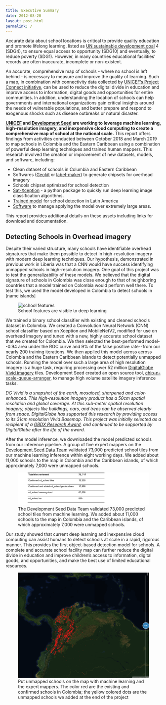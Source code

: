 ```yaml
---
title: Executive Summary
date: 2012-08-20
layout: post.html
permalink: /
---
```


Accurate data about school locations is critical to provide quality education and promote lifelong learning, listed as [UN sustainable development goal](https://sustainabledevelopment.un.org/?menu=1300) 4 (SDG4), to ensure equal access to opportunity (SDG10) and eventually, to reduce poverty (SDG1). However, in many countries educational facilities’ records are often inaccurate, incomplete or non-existent.

An accurate, comprehensive map of schools - where no school is left behind - is necessary to measure and improve the quality of learning. Such a map, in combination with connectivity data collected by [UNICEF’s Project Connect initiative](https://www.unicef.org/innovation/school-mapping), can be used to reduce the digital divide in education and improve access to information, digital goods and opportunities for entire communities. In addition, understanding the location of schools can help governments and international organizations gain critical insights around the needs of vulnerable populations, and better prepare and respond to exogenous shocks such as disease outbreaks or natural disaster.

**[UNICEF](https://www.unicef.org/) and [Development Seed](http://devseed.com/doc-seed) are working to leverage machine learning, high-resolution imagery, and inexpensive cloud computing to create a comprehensive map of school at the national scale.** This report offers findings from activities conducted between October 2018 and March 2019 to map schools in Colombia and the Eastern Caribbean using a combination of powerful deep learning techniques and trained human mappers. This research involved the creation or improvement of new datasets, models, and software, including:
- Clean dataset of schools in Columbia and Eastern Caribbean
- Softwares ([Geokit](https://github.com/developmentseed/geokit#features-to-tiles) or [label-maker](https://github.com/developmentseed/label-maker)) to generate chipsets for overhead imagery
- Schools chipset optimized for school detection
- [Sat-Xception](http://devseed.com/unicef-school-docs/methodology/sat-xception-and-the-school-classifier/) - a python package to quickly run deep learning image classification algorithms.
- [Trained model](https://cloud.docker.com/u/geoyi/repository/docker/geoyi/2nd_sat_xception_tf-serving_gpu) for school detection in Latin America
- [Software](https://github.com/developmentseed/chip-n-scale-queue-arranger) to manage applying the model over extremely large areas.

This report provides additional details on these assets including links for download and documentation.

## Detecting Schools in Overhead imagery
Despite their varied structure, many schools have identifiable overhead signatures that make them possible to detect in high-resolution imagery with modern deep learning techniques. Our hypothesis, demonstrated in previous work in Liberia was that a CNN would have success identifying unmapped schools in high-resolution imagery. One goal of this project was to test the generalizability of these models. We believed that the digital signature of schools in Colombia was close enough to that of neighboring countries that a model trained on Colombia would perform well there. To test this, we used the model developed in Colombia to detect schools in [name islands]

<figure class="align-center">
	<img src="/assets/graphics/content/methodology/school_features.png" alt="school features" />
	<figcaption>School features are visible to deep learning</figcaption>
</figure>

We trained a binary school classifier with existing and cleaned schools dataset in Colombia. We created a Convolution Neural Network (CNN) school classifier based on Xception and MobileNetV2, modified for use on overhead imagery and tuned with a new, highly accurate school dataset that we created for Colombia. We then selected the best-performed model--0.94 area under the ROC curve and 9% of the false positive rate--from our nearly 200 training iterations. We then applied this model across across Colombia and the Eastern Caribbean islands to detect potentially unmapped schools. Running the model over such a large area of high resolution imagery is a huge task, requiring processing over 52 million [DigitalGlobe Vivid imagery](https://mapsapidocs.digitalglobe.com/docs/imagery-and-basemaps) tiles. Development Seed created an open source tool,  [chip-n-scale-queue-arranger](https://github.com/developmentseed/chip-n-scale-queue-arranger), to manage high volume satellite imagery inference tasks.

*DG Vivid is a snapshot of the earth, mosaiced, sharpened and color-enhanced. This high-resolution imagery product has a 50cm spatial resolution and global coverage. At this sub-meter spatial resolution imagery, objects like buildings, cars, and trees can be observed clearly from space. DigitalGlobe has supported this research by providing access to its 31cm resolution Vivid Basemap. This project was initially selected as a recipient of a [GBDX Research Award](http://blog.digitalglobe.com/industry/gbdx-for-sustainability-challenge-mapping-every-school-in-the-world-and-reducing-the-digital-divide-in-education/), and continued to be supported by DigitalGlobe after the life of the award.*

After the model inference, we downloaded the model predicted schools from our inference pipeline. A group of five expert mappers on the [Development Seed Data Team](https://medium.com/devseed/announcing-devseed-data-1a3d8102cb23) validated 73,000 predicted school tiles from our machine learning inference within eight working days. We added about 11,000 schools to the map in Colombia and the Caribbean islands, of which approximately 7,000 were unmapped schools.

<figure class="align-center">
	<img src="/assets/graphics/content/results/table-2.png" alt="stats of ml schools" />
	<figcaption>The Development Seed Data Team validated 73,000 predicted school tiles from machine learning. We added about 11,000 schools to the map in Colombia and the Caribbean islands, of which approximately 7,000 were unmapped schools.</figcaption>
</figure>

Our study showed that current deep learning and inexpensive cloud computing can assist humans to detect schools at scale in a rapid, rigorous manner. This provides the first object-based detection model for schools. A complete and accurate school facility map can further reduce the digital divide in education and improve children’s access to information, digital goods, and opportunities, and make the best use of limited educational resources.

<figure class="align-center">
	<img src="/assets/graphics/content/results/unicef-final_schools.gif" alt="Put unmapped schools on the map with machine learning" />
	<figcaption> Put unmapped schools on the map with machine learning and the expert mappers. The color red are the existing and confirmed schools in Colombia; the yellow colored dots are the unmapped schools we added at the end of the project</figcaption>
</figure>
